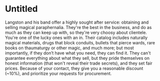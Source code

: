 # Untitled

Langston and his band offer a highly sought after service: obtaining and selling magical paraphernalia. They're the best in the business, and do as much as they can keep up with, so they're very choosy about clientele. You're one of the lucky ones with an in. Their catalog includes naturally magical materials, drugs that block conduits, bullets that pierce wards, rare books on thaumaturgy or other magic, and much more; but most importantly, if they don’t have what you need, they can find it. They can't guarantee everything about what they sell, but they pride themselves on honest information (that won't reveal their trade secrets), and they set fair prices. Because of your contact, they give you a reasonable discount (~10%), and prioritize your requests for procurement.